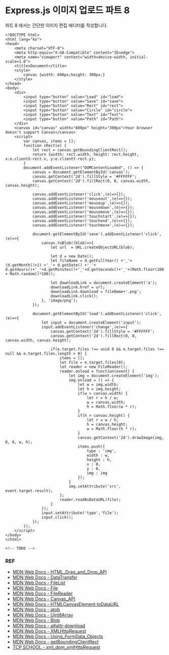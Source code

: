 # Express.js 이미지 업로드 파트 8

파트 8 에서는 간단한 이미지 편집 에디터를 작성합니다.

```
<!DOCTYPE html>
<html lang="ko">
<head>
    <meta charset="UTF-8">
    <meta http-equiv="X-UA-Compatible" content="IE=edge">
    <meta name="viewport" content="width=device-width, initial-scale=1.0">
    <title>Document</title>
    <style>
        canvas {width: 600px;height: 300px;}
    </style>
</head>
<body>
    <div>
        <input type="button" value="Load" id="load">
        <input type="button" value="Save" id="save">
        <input type="button" value="Rect" id="rect">
        <input type="button" value="Circle" id="circle">
        <input type="button" value="Text" id="Text">
        <input type="button" value="Path" id="Path">
    </div>
    <canvas id="canvas" width="600px" height="300px">Your browser doesn't support Canvas</canvas>
    <script>
        var canvas, items = [];
        function cRect(e) {
            let rect = canvas.getBoundingClientRect();
            return {width: rect.width, height: rect.height, x:e.clientX-rect.x, y:e.clientY-rect.y};
        }
        document.addEventListener("DOMContentLoaded", () => {
            canvas = document.getElementById('canvas');
            canvas.getContext('2d').fillStyle = '#FFFFFF';
            canvas.getContext('2d').fillRect(0, 0, canvas.width, canvas.height);

            canvas.addEventListener('click',(e)=>{});
            canvas.addEventListener('mouseout',(e)=>{});
            canvas.addEventListener('mouseup',(e)=>{});
            canvas.addEventListener('mousedown',(e)=>{});
            canvas.addEventListener('mousemove',(e)=>{});
            canvas.addEventListener('touchstart',(e)=>{});
            canvas.addEventListener('touchend',(e)=>{});
            canvas.addEventListener('touchmove',(e)=>{});

            document.getElementById('save').addEventListener('click',(e)=>{
                canvas.toBlob((blob)=>{
                    let url  = URL.createObjectURL(blob);

                    let d = new Date();
                    let fileName = d.getFullYear() +'_'+ (d.getMonth()+1) +'_'+ d.getDate() +'_'+ d.getHours()+'_'+d.getMinutes()+'_'+d.getSeconds()+'_'+(Math.floor(100 + Math.random()*100));

                    let downloadLink = document.createElement('a');
                    downloadLink.href = url;
                    downloadLink.download = fileName+'.png';
                    downloadLink.click();
                }, 'image/png');             
            });

            document.getElementById('load').addEventListener('click',(e)=>{
                let input = document.createElement('input');
                input.addEventListener('change',(e)=>{
                    canvas.getContext('2d').fillStyle = '#FFFFFF';
                    canvas.getContext('2d').fillRect(0, 0, canvas.width, canvas.height);

                    if(e.target.files !== void 0 && e.target.files !== null && e.target.files.length > 0) {
                        items = [];
                        let file = e.target.files[0];
                        let reader = new FileReader();
                        reader.onload = function(event) {
                            let img = document.createElement('img');
                            img.onload = () => {
                                let w = img.width;
                                let h = img.height;
                                if(w > canvas.width) {
                                    let r = h / w;
                                    w = canvas.width;
                                    h = Math.floor(w * r);
                                }
                                if(h > canvas.height) {
                                    let r = w / h;
                                    h = canvas.height;
                                    w = Math.floor(h * r);
                                }
                                canvas.getContext('2d').drawImage(img, 0, 0, w, h);
                                items.push({
                                    type : 'img',
                                    width : w,
                                    height : h,
                                    x : 0,
                                    y : 0,
                                    img : img
                                });
                            }
                            img.setAttribute('src', event.target.result);
                        };
                        reader.readAsDataURL(file);
                    }
                });
                input.setAttribute('type','file');
                input.click();
            });
        });
    </script>
</body>
</html>

<!-- TODO -->
```

### REF
* [MDN Web Docs - HTML_Drag_and_Drop_API](https://developer.mozilla.org/ko/docs/Web/API/HTML_Drag_and_Drop_API)
* [MDN Web Docs - DataTransfer](https://developer.mozilla.org/ko/docs/Web/API/DataTransfer)
* [MDN Web Docs - FileList](https://developer.mozilla.org/en-US/docs/Web/API/FileList)
* [MDN Web Docs - File](https://developer.mozilla.org/en-US/docs/Web/API/File)
* [MDN Web Docs - FileReader](https://developer.mozilla.org/ko/docs/Web/API/FileReader)
* [MDN Web Docs - Canvas_API](https://developer.mozilla.org/ko/docs/Web/API/Canvas_API)
* [MDN Web Docs - HTMLCanvasElement toDataURL](https://developer.mozilla.org/en-US/docs/Web/API/HTMLCanvasElement/toDataURL)
* [MDN Web Docs - atob](https://developer.mozilla.org/en-US/docs/Web/API/atob)
* [MDN Web Docs - Uint8Array](https://developer.mozilla.org/en-US/docs/Web/JavaScript/Reference/Global_Objects/Uint8Array)
* [MDN Web Docs - Blob](https://developer.mozilla.org/ko/docs/Web/API/Blob)
* [MDN Web Docs - a#attr-download](https://developer.mozilla.org/ko/docs/Web/HTML/Element/a#attr-download)
* [MDN Web Docs - XMLHttpRequest](https://developer.mozilla.org/en-US/docs/Web/API/XMLHttpRequest)
* [MDN Web Docs - Using_FormData_Objects](https://developer.mozilla.org/en-US/docs/Web/API/FormData/Using_FormData_Objects)
* [MDN Web Docs - getBoundingClientRect](https://developer.mozilla.org/ko/docs/Web/API/Element/getBoundingClientRect)
* [TCP SCHOOL - xml_dom_xmlHttpRequest](https://www.tcpschool.com/xml/xml_dom_xmlHttpRequest)
